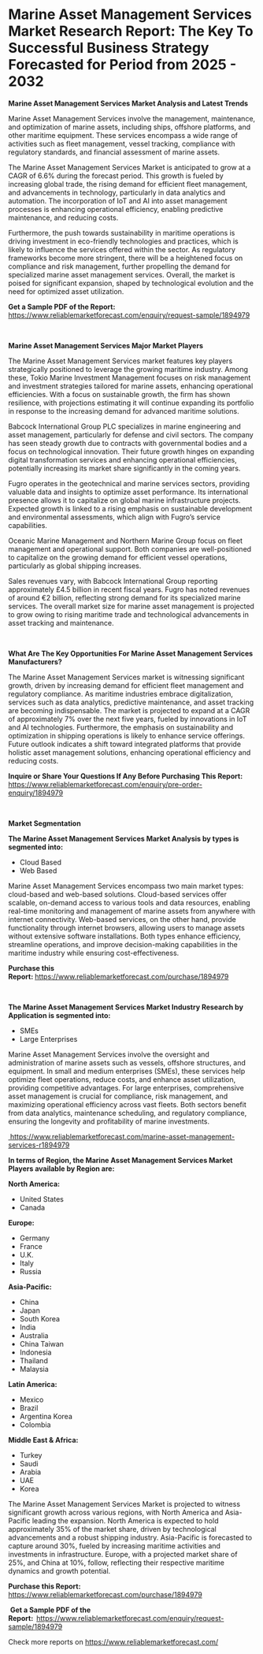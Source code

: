 <p><h1>Marine Asset Management Services Market Research Report: The Key To Successful Business Strategy Forecasted for Period from 2025 - 2032</h1></p><p><strong>Marine Asset Management Services Market Analysis and Latest Trends</strong></p>
<p><p>Marine Asset Management Services involve the management, maintenance, and optimization of marine assets, including ships, offshore platforms, and other maritime equipment. These services encompass a wide range of activities such as fleet management, vessel tracking, compliance with regulatory standards, and financial assessment of marine assets.</p><p>The Marine Asset Management Services Market is anticipated to grow at a CAGR of 6.6% during the forecast period. This growth is fueled by increasing global trade, the rising demand for efficient fleet management, and advancements in technology, particularly in data analytics and automation. The incorporation of IoT and AI into asset management processes is enhancing operational efficiency, enabling predictive maintenance, and reducing costs.</p><p>Furthermore, the push towards sustainability in maritime operations is driving investment in eco-friendly technologies and practices, which is likely to influence the services offered within the sector. As regulatory frameworks become more stringent, there will be a heightened focus on compliance and risk management, further propelling the demand for specialized marine asset management services. Overall, the market is poised for significant expansion, shaped by technological evolution and the need for optimized asset utilization.</p></p>
<p><strong>Get a Sample PDF of the Report:&nbsp;</strong> <a href="https://www.reliablemarketforecast.com/enquiry/request-sample/1894979?utm_campaign=1885&utm_medium=2&utm_source=Github&utm_content=ia&utm_term=13012025&utm_id=marine-asset-management-services">https://www.reliablemarketforecast.com/enquiry/request-sample/1894979</a></p>
<p>&nbsp;</p>
<p><strong>Marine Asset Management Services Major Market Players</strong></p>
<p><p>The Marine Asset Management Services market features key players strategically positioned to leverage the growing maritime industry. Among these, Tokio Marine Investment Management focuses on risk management and investment strategies tailored for marine assets, enhancing operational efficiencies. With a focus on sustainable growth, the firm has shown resilience, with projections estimating it will continue expanding its portfolio in response to the increasing demand for advanced maritime solutions.</p><p>Babcock International Group PLC specializes in marine engineering and asset management, particularly for defense and civil sectors. The company has seen steady growth due to contracts with governmental bodies and a focus on technological innovation. Their future growth hinges on expanding digital transformation services and enhancing operational efficiencies, potentially increasing its market share significantly in the coming years.</p><p>Fugro operates in the geotechnical and marine services sectors, providing valuable data and insights to optimize asset performance. Its international presence allows it to capitalize on global marine infrastructure projects. Expected growth is linked to a rising emphasis on sustainable development and environmental assessments, which align with Fugro’s service capabilities.</p><p>Oceanic Marine Management and Northern Marine Group focus on fleet management and operational support. Both companies are well-positioned to capitalize on the growing demand for efficient vessel operations, particularly as global shipping increases.</p><p>Sales revenues vary, with Babcock International Group reporting approximately £4.5 billion in recent fiscal years. Fugro has noted revenues of around €2 billion, reflecting strong demand for its specialized marine services. The overall market size for marine asset management is projected to grow owing to rising maritime trade and technological advancements in asset tracking and maintenance.</p></p>
<p>&nbsp;</p>
<p><strong>What Are The Key Opportunities For Marine Asset Management Services Manufacturers?</strong></p>
<p><p>The Marine Asset Management Services market is witnessing significant growth, driven by increasing demand for efficient fleet management and regulatory compliance. As maritime industries embrace digitalization, services such as data analytics, predictive maintenance, and asset tracking are becoming indispensable. The market is projected to expand at a CAGR of approximately 7% over the next five years, fueled by innovations in IoT and AI technologies. Furthermore, the emphasis on sustainability and optimization in shipping operations is likely to enhance service offerings. Future outlook indicates a shift toward integrated platforms that provide holistic asset management solutions, enhancing operational efficiency and reducing costs.</p></p>
<p><strong>Inquire or Share Your Questions If Any Before Purchasing This Report:</strong> <a href="https://www.reliablemarketforecast.com/enquiry/pre-order-enquiry/1894979?utm_campaign=1885&utm_medium=2&utm_source=Github&utm_content=ia&utm_term=13012025&utm_id=marine-asset-management-services">https://www.reliablemarketforecast.com/enquiry/pre-order-enquiry/1894979</a></p>
<p>&nbsp;</p>
<p><strong>Market Segmentation</strong></p>
<p><strong>The Marine Asset Management Services Market Analysis by types is segmented into:</strong></p>
<p><ul><li>Cloud Based</li><li>Web Based</li></ul></p>
<p><p>Marine Asset Management Services encompass two main market types: cloud-based and web-based solutions. Cloud-based services offer scalable, on-demand access to various tools and data resources, enabling real-time monitoring and management of marine assets from anywhere with internet connectivity. Web-based services, on the other hand, provide functionality through internet browsers, allowing users to manage assets without extensive software installations. Both types enhance efficiency, streamline operations, and improve decision-making capabilities in the maritime industry while ensuring cost-effectiveness.</p></p>
<p><strong>Purchase this Report:&nbsp;</strong><a href="https://www.reliablemarketforecast.com/purchase/1894979?utm_campaign=1885&utm_medium=2&utm_source=Github&utm_content=ia&utm_term=13012025&utm_id=marine-asset-management-services">https://www.reliablemarketforecast.com/purchase/1894979</a></p>
<p>&nbsp;</p>
<p><strong>The Marine Asset Management Services Market Industry Research by Application is segmented into:</strong></p>
<p><ul><li>SMEs</li><li>Large Enterprises</li></ul></p>
<p><p>Marine Asset Management Services involve the oversight and administration of marine assets such as vessels, offshore structures, and equipment. In small and medium enterprises (SMEs), these services help optimize fleet operations, reduce costs, and enhance asset utilization, providing competitive advantages. For large enterprises, comprehensive asset management is crucial for compliance, risk management, and maximizing operational efficiency across vast fleets. Both sectors benefit from data analytics, maintenance scheduling, and regulatory compliance, ensuring the longevity and profitability of marine investments.</p></p>
<p><a href="https://www.reliablemarketforecast.com/marine-asset-management-services-r1894979?utm_campaign=1885&utm_medium=2&utm_source=Github&utm_content=ia&utm_term=13012025&utm_id=marine-asset-management-services">&nbsp;https://www.reliablemarketforecast.com/marine-asset-management-services-r1894979</a></p>
<p><strong>In terms of Region, the Marine Asset Management Services Market Players available by Region are:</strong></p>
<p>
    <p> <strong> North America: </strong>
        <ul>
            <li>United States</li>
            <li>Canada</li>
        </ul>
        </p> 
    <p> <strong> Europe: </strong>
        <ul>
            <li>Germany</li>
            <li>France</li>
            <li>U.K.</li>
            <li>Italy</li>
            <li>Russia</li>
        </ul>
        </p> 
    <p> <strong> Asia-Pacific: </strong>
        <ul>
            <li>China</li>
            <li>Japan</li>
            <li>South Korea</li>
            <li>India</li>
            <li>Australia</li>
            <li>China Taiwan</li>
            <li>Indonesia</li>
            <li>Thailand</li>
            <li>Malaysia</li>
        </ul>
        </p> 
    <p> <strong> Latin America: </strong>
        <ul>
            <li>Mexico</li>
            <li>Brazil</li>
            <li>Argentina Korea</li>
            <li>Colombia</li>
        </ul>
        </p> 
    <p> <strong> Middle East & Africa: </strong>
        <ul>
            <li>Turkey</li>
            <li>Saudi</li>
            <li>Arabia</li>
            <li>UAE</li>
            <li>Korea</li>
        </ul>
    </p>
    </p>
<p><p>The Marine Asset Management Services Market is projected to witness significant growth across various regions, with North America and Asia-Pacific leading the expansion. North America is expected to hold approximately 35% of the market share, driven by technological advancements and a robust shipping industry. Asia-Pacific is forecasted to capture around 30%, fueled by increasing maritime activities and investments in infrastructure. Europe, with a projected market share of 25%, and China at 10%, follow, reflecting their respective maritime dynamics and growth potential.</p></p>
<p><strong>Purchase this Report: </strong><a href="https://www.reliablemarketforecast.com/purchase/1894979?utm_campaign=1885&utm_medium=2&utm_source=Github&utm_content=ia&utm_term=13012025&utm_id=marine-asset-management-services">https://www.reliablemarketforecast.com/purchase/1894979</a></p>
<p>&nbsp;<strong>Get a Sample PDF of the Report:&nbsp;&nbsp;</strong><a href="https://www.reliablemarketforecast.com/enquiry/request-sample/1894979?utm_campaign=1885&utm_medium=2&utm_source=Github&utm_content=ia&utm_term=13012025&utm_id=marine-asset-management-services">https://www.reliablemarketforecast.com/enquiry/request-sample/1894979</a></p>
<p><strong></strong></p>
<p>Check more reports on <a href="https://www.reliablemarketforecast.com/?utm_campaign=1885&utm_medium=2&utm_source=Github&utm_content=ia&utm_term=13012025&utm_id=marine-asset-management-services">https://www.reliablemarketforecast.com/</a></p>
